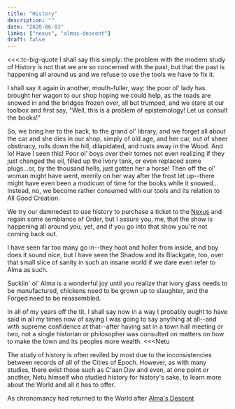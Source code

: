 ```yaml
---
title: "History"
description: ""
date: "2020-06-03"
links: ["nexus", "almas-descent"]
draft: false
---
```


<<<.tc-big-quote
I shall say this simply:  the problem with the modern study of History is not that we are so concerned with the past, but that the past is happening all around us and we refuse to use the tools we have to fix it.  

I shall say it again in another, mouth-fuller, way:  the poor ol' lady has brought her wagon to our shop hoping we could help, as the roads are snowed in and the bridges frozen over, all but trumped, and we stare at our toolbox and first say, "Well, this is a problem of epistemology!  Let us consult the books!"  

So, we bring her to the back, to the grand ol' library, and we forget all about the car and she dies in our shop, simply of old age, and her car, out of sheer obstinacy, rolls down the hill, dilapidated, and rusts away in the Wood.  And lo!  Have I seen this!  Poor ol' boys over their tomes not even realizing if they just changed the oil, filled up the ivory tank, or even replaced some plugs...or, by the thousand hells, just gotten her a horse!  Then off the ol' woman might have went, merrily on her way after the frost let up--there might have even been a modicum of time for the books while it snowed...  Instead, no, we become rather consumed with our tools and its relation to All Good Creation.

We try our damnedest to use history to purchase a ticket to the [Nexus](/notes/nexus/) and regain some semblance of Order, but I assure you, me, that the show is happening all around you, yet, and if you go into that show you're not coming back out.  

I have seen far too many go in--they hoot and holler from inside, and boy does it sound nice, but I have seen the Shadow and its Blackgate, too, over that small slice of sanity in such an insane world if we dare even refer to Alma as such.  

Sucklin' ol' Alma is a wonderful joy until you realize that ivory glass needs to be manufactured, chickens need to be grown up to slaughter, and the Forged need to be reassembled.  

In all of my years off the tit, I shall say now in a way I probably ought to have said in all my times now of saying I was going to say anything at all--and with supreme confidence at that--after having sat in a town hall meeting or two, not a single historian or philosopher was consulted on matters on how to make the town and its peoples more wealth.
<<<Netu

The study of history is often reviled by most due to the inconsistencies between records of all of the Cities of Epoch.  However, as with many studies, there exist those such as C'aan Dav and even, at one point or another, Netu himself who studied history for history's sake, to learn more about the World and all it has to offer.  

As chronomancy had returned to the World after [Alma's Descent](/notes/almas-descent/)
